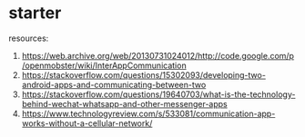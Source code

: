 # starter

resources: 
1. https://web.archive.org/web/20130731024012/http://code.google.com/p/openmobster/wiki/InterAppCommunication
2. https://stackoverflow.com/questions/15302093/developing-two-android-apps-and-communicating-between-two
3. https://stackoverflow.com/questions/19640703/what-is-the-technology-behind-wechat-whatsapp-and-other-messenger-apps
4. https://www.technologyreview.com/s/533081/communication-app-works-without-a-cellular-network/


